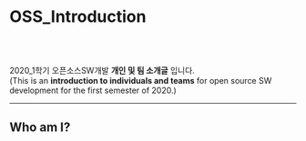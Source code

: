 OSS_Introduction
===================
<br>
<br>

2020_1학기 오픈소스SW개발 **개인 및 팀 소개글** 입니다.<br>
(This is an **introduction to individuals and teams** for open source SW development for the first semester of 2020.)<br>

----------


Who am I?
-------------
